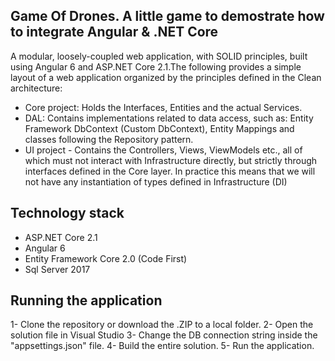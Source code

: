 ## Game Of Drones. A little game to demostrate how to integrate Angular & .NET Core

A modular, loosely-coupled web application, with SOLID principles, built using Angular 6 and ASP.NET Core 2.1.The following provides a simple layout of a web application organized by the principles defined in the Clean architecture:

* Core project: Holds the Interfaces, Entities and the actual Services.
* DAL: Contains implementations related to data access, such as: Entity Framework DbContext (Custom DbContext), Entity Mappings and classes following the Repository pattern.
* UI project - Contains the Controllers, Views, ViewModels etc., all of which must not interact with Infrastructure directly, but strictly through interfaces defined in the Core layer. In practice this means that we will not have any instantiation of types defined in Infrastructure (DI)

## Technology stack

* ASP.NET Core 2.1
* Angular 6
* Entity Framework Core 2.0 (Code First)
* Sql Server 2017

## Running the application

1- Clone the repository or download the .ZIP to a local folder.
2- Open the solution file in Visual Studio
3- Change the DB connection string inside the "appsettings.json" file.
4- Build the entire solution.
5- Run the application.
